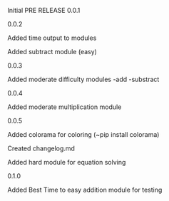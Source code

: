 Initial PRE RELEASE 0.0.1


0.0.2

Added time output to modules

Added subtract module (easy)


0.0.3

Added moderate difficulty modules -add -substract


0.0.4

Added moderate multiplication module


0.0.5

Added colorama for coloring (~pip install colorama)

Created changelog.md

Added hard module for equation solving


0.1.0

Added Best Time to easy addition module for testing